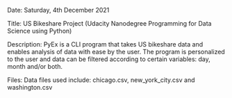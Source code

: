 
Date:
Saturday, 4th December 2021

Title:
US Bikeshare Project (Udacity Nanodegree Programming for Data Science using Python)

Description:
PyEx is a CLI program that takes US bikeshare data and enables analysis of data with ease by the user. The program is personalized to the user and data can be filtered according to certain variables: day, month and/or both.

Files:
Data files used include: chicago.csv, new_york_city.csv and washington.csv


